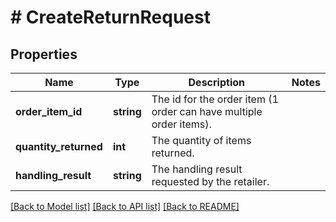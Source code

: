 # # CreateReturnRequest

## Properties

Name | Type | Description | Notes
------------ | ------------- | ------------- | -------------
**order_item_id** | **string** | The id for the order item (1 order can have multiple order items). |
**quantity_returned** | **int** | The quantity of items returned. |
**handling_result** | **string** | The handling result requested by the retailer. |

[[Back to Model list]](../../README.md#models) [[Back to API list]](../../README.md#endpoints) [[Back to README]](../../README.md)
